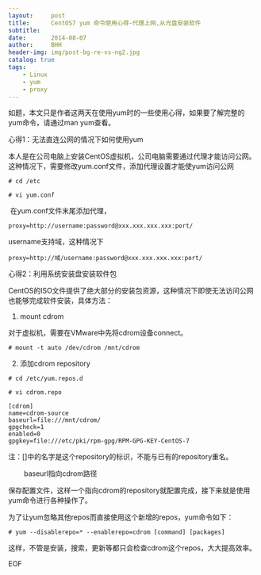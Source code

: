 ```yaml
---
layout:     post
title:      CentOS7 yum 命令使用心得-代理上网,从光盘安装软件
subtitle:   
date:       2014-08-07
author:     BHH
header-img: img/post-bg-re-vs-ng2.jpg
catalog: true
tags:
    - Linux
    - yum
    - proxy
---
```



如题，本文只是作者这两天在使用yum时的一些使用心得，如果要了解完整的yum命令，请通过man yum查看。



心得1：无法直连公网的情况下如何使用yum

本人是在公司电脑上安装CentOS虚拟机，公司电脑需要通过代理才能访问公网。这种情况下，需要修改yum.conf文件，添加代理设置才能使yum访问公网

`# cd /etc`

`# vi yum.conf`

 在yum.conf文件末尾添加代理，

`proxy=http://username:password@xxx.xxx.xxx.xxx:port/`

username支持域，这种情况下

`proxy=http://域/username:password@xxx.xxx.xxx.xxx:port/`



心得2：利用系统安装盘安装软件包

CentOS的ISO文件提供了绝大部分的安装包资源，这种情况下即使无法访问公网也能够完成软件安装，具体方法：

1. mount cdrom

对于虚拟机，需要在VMware中先将cdrom设备connect。

`# mount -t auto /dev/cdrom /mnt/cdrom`



2. 添加cdrom repository

`# cd /etc/yum.repos.d`

`# vi cdrom.repo`
```
[cdrom]
name=cdrom-source
baseurl=file:///mnt/cdrom/
gpgcheck=1
enabled=0
gpgkey=file:///etc/pki/rpm-gpg/RPM-GPG-KEY-CentOS-7
```

注：[]中的名字是这个repository的标识，不能与已有的repository重名。

        baseurl指向cdrom路径

保存配置文件，这样一个指向cdrom的repository就配置完成，接下来就是使用yum命令进行各种操作了。

为了让yum忽略其他repos而直接使用这个新增的repos，yum命令如下：

`# yum --disablerepo=* --enablerepo=cdrom [command] [packages]`

这样，不管是安装，搜索，更新等都只会检查cdrom这个repos，大大提高效率。



EOF
